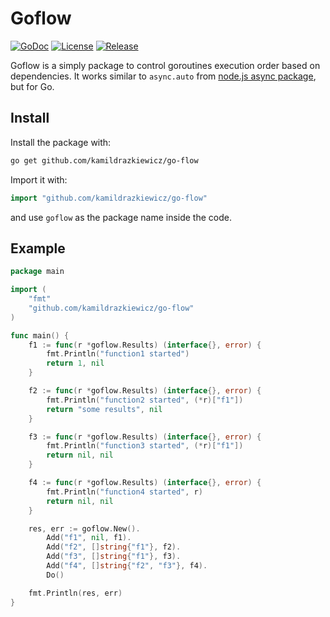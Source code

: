 # Goflow

[![GoDoc](http://godoc.org/github.com/kamildrazkiewicz/go-flow?status.svg)](http://godoc.org/github.com/kamildrazkiewicz/go-flow) [![License](https://img.shields.io/github/license/mashape/apistatus.svg?maxAge=2592000)](http://godoc.org/github.com/kamildrazkiewicz/go-flow) [![Release](https://img.shields.io/github/release/kamildrazkiewicz/go-flow.svg?label=Release)](http://godoc.org/github.com/kamildrazkiewicz/go-flow)




Goflow is a simply package to control goroutines execution order based on dependencies. It works similar to ```async.auto``` from [node.js async package](https://github.com/caolan/async), but for Go.

## Install

Install the package with:

```bash
go get github.com/kamildrazkiewicz/go-flow
```

Import it with:

```go
import "github.com/kamildrazkiewicz/go-flow"
```

and use `goflow` as the package name inside the code.

## Example

```go
package main

import (
	"fmt"
	"github.com/kamildrazkiewicz/go-flow"
)

func main() {
	f1 := func(r *goflow.Results) (interface{}, error) {
		fmt.Println("function1 started")
		return 1, nil
	}

	f2 := func(r *goflow.Results) (interface{}, error) {
		fmt.Println("function2 started", (*r)["f1"])
		return "some results", nil
	}

	f3 := func(r *goflow.Results) (interface{}, error) {
		fmt.Println("function3 started", (*r)["f1"])
		return nil, nil
	}

	f4 := func(r *goflow.Results) (interface{}, error) {
		fmt.Println("function4 started", r)
		return nil, nil
	}

	res, err := goflow.New().
		Add("f1", nil, f1).
		Add("f2", []string{"f1"}, f2).
		Add("f3", []string{"f1"}, f3).
		Add("f4", []string{"f2", "f3"}, f4).
		Do()

	fmt.Println(res, err)
}

```
